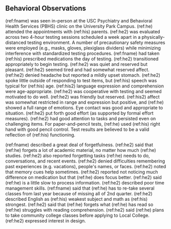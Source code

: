 ## Behavioral Observations

(ref:fname) was seen in-person at the USC Psychiatry and Behavioral Health
Services (PBHS) clinic on the University Park Campus. (ref:he) attended the
appointments with (ref:his) parents. (ref:he2) was evaluated across
two 4-hour testing sessions scheduled a week apart in a physically-distanced
testing environment. A number of precautionary safety measures were employed
(e.g., masks, gloves, plexiglass dividers) while minimizing interference with
standardized testing procedures. (ref:fname) had taken (ref:his) prescribed medications the day of testing. (ref:he2) transitioned appropriately to begin testing. (ref:he2) was quiet and reserved but pleasant. (ref:he2) seemed tired and had somewhat reserved affect. (ref:he2) denied headache but reported a mildly upset stomach. (ref:he2) spoke little outside of responding to test items, but (ref:his) speech was typical for (ref:his) age. (ref:his2) language expression and comprehension were age-appropriate. (ref:he2) was cooperative with testing and seemed motivated to do well. (ref:he2) was friendly but reserved. (ref:his2) affect was somewhat restricted in range and expression but positive, and (ref:he) showed a full range of emotions. Eye contact was good and appropriate to situation. (ref:he2) put forth good effort (as supported by formal effort measures). (ref:he2) had good attention to tasks and persisted even on challenging items. For paper-and-pencil tests, (ref:he) used (ref:his) right hand with good pencil control. Test results are believed to be a valid reflection of (ref:his) functioning.

(ref:fname) described a great deal of forgetfulness. (ref:he2) said that (ref:he) forgets a lot of academic material, no matter how much (ref:he) studies. (ref:he2) also reported forgetting tasks (ref:he) needs to do, conversations, and recent events. (ref:he2) denied difficulties remembering past experiences (e.g. vacations), people's names, or faces. (ref:he2) noted that memory cues help sometimes. (ref:he2) reported not noticing much difference on medication but that (ref:he) does focus better. (ref:he2) said (ref:he) is a little slow to process information. (ref:he2) described poor time management
skills. (ref:fname) said that (ref:he) has to re-take several classes from last year because of missing all of 2nd quarter. (ref:he2) described English as (ref:his) weakest subject and math as (ref:his) strongest. (ref:he2) said that (ref:he) forgets what (ref:he) has read so (ref:he) struggles with reading comprehension. (ref:he2) said (ref:he) plans to take community college classes before applying to Local College. (ref:he2) expressed interest in design.
